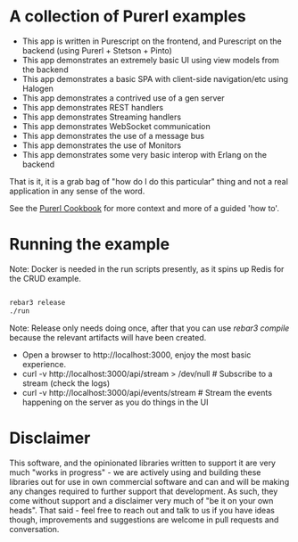 A collection of Purerl examples
==

- This app is written in Purescript on the frontend, and Purescript on the backend (using Purerl + Stetson + Pinto)
- This app demonstrates an extremely basic UI using view models from the backend
- This app demonstrates a basic SPA with client-side navigation/etc using Halogen
- This app demonstrates a contrived use of a gen server
- This app demonstrates REST handlers
- This app demonstrates Streaming handlers
- This app demonstrates WebSocket communication
- This app demonstrates the use of a message bus
- This app demonstrates the use of Monitors
- This app demonstrates some very basic interop with Erlang on the backend

That is it,  it is a grab bag of "how do I do this particular" thing and not a real application in any sense of the word.

See the [Purerl Cookbook](https://purerl-cookbook.readthedocs.io/en/latest/) for more context and more of a guided 'how to'.

Running the example
==

Note: Docker is needed in the run scripts presently, as it spins up Redis for the CRUD example.

``` bash

rebar3 release 
./run

```

Note: Release only needs doing once, after that you can use *rebar3 compile* because the relevant artifacts will have been created.

- Open a browser to http://localhost:3000, enjoy the most basic experience.
- curl -v http://localhost:3000/api/stream > /dev/null # Subscribe to a stream (check the logs)
- curl -v http://localhost:3000/api/events/stream # Stream the events happening on the server as you do things in the UI

Disclaimer
==

This software, and the opinionated libraries written to support it are very much "works in progress" - we are actively using and building these libraries out for use in own commercial software and can and will be making any changes required to further support that development. As such, they come without support and a disclaimer very much of "be it on your own heads". That said - feel free to reach out and talk to us if you have ideas though, improvements and suggestions are welcome in pull requests and conversation.
